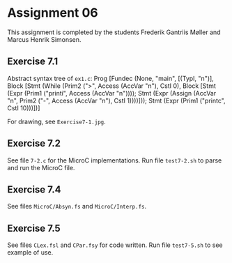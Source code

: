 # Assignment 06

This assignment is completed by the students Frederik Gantriis Møller and Marcus Henrik Simonsen.

## Exercise 7.1

Abstract syntax tree of `ex1.c`:
Prog
    [Fundec
       (None, "main", [(TypI, "n")],
        Block
          [Stmt
             (While
                (Prim2 (">", Access (AccVar "n"), CstI 0),
                 Block
                   [Stmt (Expr (Prim1 ("printi", Access (AccVar "n"))));
                    Stmt
                      (Expr
                         (Assign
                            (AccVar "n",
                             Prim2 ("-", Access (AccVar "n"), CstI 1))))]));
           Stmt (Expr (Prim1 ("printc", CstI 10)))])]

For drawing, see `Exercise7-1.jpg`.

## Exercise 7.2

See file `7-2.c` for the MicroC implementations.
Run file `test7-2.sh` to parse and run the MicroC file.

## Exercise 7.4

See files `MicroC/Absyn.fs` and `MicroC/Interp.fs`.

## Exercise 7.5

See files `CLex.fsl` and `CPar.fsy` for code written.
Run file `test7-5.sh` to see example of use.

